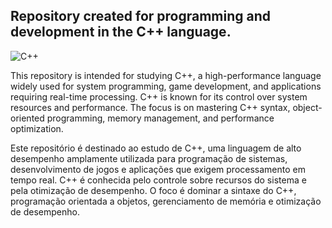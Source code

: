 ## Repository created for programming and development in the C++ language.

![C++](https://img.shields.io/badge/C++-black?style=for-the-badge&logo=cplusplus&logoColor=25fafe)&nbsp;

This repository is intended for studying C++, a high-performance language widely used for system programming, game development, and applications requiring real-time processing. C++ is known for its control over system resources and performance. The focus is on mastering C++ syntax, object-oriented programming, memory management, and performance optimization.


Este repositório é destinado ao estudo de C++, uma linguagem de alto desempenho amplamente utilizada para programação de sistemas, desenvolvimento de jogos e aplicações que exigem processamento em tempo real. C++ é conhecida pelo controle sobre recursos do sistema e pela otimização de desempenho. O foco é dominar a sintaxe do C++, programação orientada a objetos, gerenciamento de memória e otimização de desempenho.
